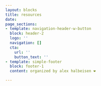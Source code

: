 ```yaml
---
layout: blocks
title: resources
date: 
page_sections:
- template: navigation-header-w-button
  block: header-2
  logo: ''
  navigation: []
  cta:
    url: ''
    button_text: ''
- template: simple-footer
  block: footer-1
  content: organized by alex halbeisen ❤️

---
```

